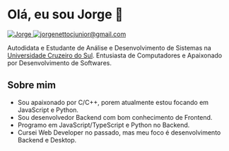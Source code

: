 # Olá, eu sou Jorge 👋

<a href="https://www.linkedin.com/in/jncjcoder/">
      <img 
        alt="Jorge" 
        src="https://img.shields.io/badge/-Linkedin-0077B5?style=for-the-badge&logo=Linkedin&logoColor=white" 
      />
</a>
<a href="mailto:jorgenettocjunior@gmail.com">
      <img 
        alt="jorgenettocjunior@gmail.com" 
        src="https://img.shields.io/badge/Gmail-D14836?style=for-the-badge&logo=gmail&logoColor=white&link=mailto:jorgenettocjunior@gmail.com" 
      />
</a>
<br>

Autodidata e Estudante de Análise e Desenvolvimento de Sistemas na [Universidade Cruzeiro do Sul](https://www.cruzeirodosulvirtual.com.br/). Entusiasta de Computadores e Apaixonado por Desenvolvimento de Softwares.

## Sobre mim

- Sou apaixonado por C/C++, porem atualmente estou focando em JavaScript e Python.
- Sou desenvolvedor Backend com bom conhecimento de Frontend.
- Programo em JavaScript/TypeScript e Python no Backend.
- Cursei Web Developer no passado, mas meu foco é desenvolvimento Backend e Desktop.
